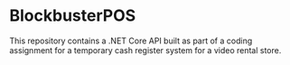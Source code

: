 # BlockbusterPOS
This repository contains a .NET Core API built as part of a coding assignment for a temporary cash register system for a video rental store. 
